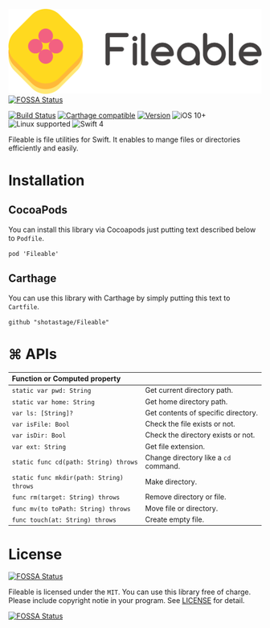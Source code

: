 ![Fileable](./Documentation/filekit_readme.png)
[![FOSSA Status](https://app.fossa.io/api/projects/git%2Bgithub.com%2Fshotastage%2FFileable.swift.svg?type=shield)](https://app.fossa.io/projects/git%2Bgithub.com%2Fshotastage%2FFileable.swift?ref=badge_shield)

[![Build Status](https://travis-ci.org/shotastage/Fileable.swift.svg?branch=master)](https://travis-ci.org/shotastage/Fileable.swift)
[![Carthage compatible](https://img.shields.io/badge/Carthage-compatible-4BC51D.svg?style=flat)](https://github.com/shotasatge/Fileable)
[![Version](https://img.shields.io/cocoapods/v/Fileable.svg?style=flat)](http://cocoapods.org/pods/Fileable)
![iOS 10+](https://img.shields.io/badge/iOS-10%2B-blue.svg?style=flat)
![Linux supported](https://img.shields.io/badge/Linux-supported-5D9CEC.svg?style=flat)
![Swift 4](https://img.shields.io/badge/Swift-4-orange.svg?style=flat)


Fileable is file utilities for Swift.
It enables to mange files or directories efficiently and easily.

# Installation

## CocoaPods

You can install this library via Cocoapods just putting text described below to `Podfile`.

```
pod 'Fileable'
```

## Carthage

You can use this library with Carthage by simply putting this text to `Cartfile`.

```
github "shotastage/Fileable"
```

# ⌘ APIs

| Function or Computed property | |
|:--|:--|
| `static var pwd: String` | Get current directory path.|
| `static var home: String` | Get home directory path.|
| `var ls: [String]?` | Get contents of specific directory.|
| `var isFile: Bool` | Check the file exists or not. |
| `var isDir: Bool ` | Check the directory exists or not.|
| `var ext: String` | Get file extension.|
| `static func cd(path: String) throws`| Change directory like a `cd` command.|
| `static func mkdir(path: String) throws` | Make directory. |
| `func rm(target: String) throws`| Remove directory or file. |
| `func mv(to toPath: String) throws`| Move file or directory.|
| `func touch(at: String) throws`| Create empty file. |



# License

[![FOSSA Status](https://app.fossa.io/api/projects/git%2Bgithub.com%2Fshotastage%2FFileable.swift.svg?type=large)](https://app.fossa.io/projects/git%2Bgithub.com%2Fshotastage%2FFileable.swift?ref=badge_large)

Fileable is licensed under the `MIT`. 
You can use this library free of charge. Please include copyright notie in your program.
See [LICENSE](./LICENSE) for detail.


[![FOSSA Status](https://app.fossa.io/api/projects/git%2Bgithub.com%2Fshotastage%2FFileable.swift.svg?type=large)](https://app.fossa.io/projects/git%2Bgithub.com%2Fshotastage%2FFileable.swift?ref=badge_large)